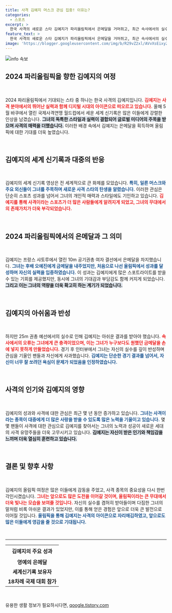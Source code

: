 ```yaml
---
title: 사격 김예지 머스크 관심 집중! 이유는?
categories:
  - 스포츠
excerpt: >
  한국 사격의 새로운 스타 김예지가 파리올림픽에서 은메달을 거머쥐고, 최근 속사에서의 실수로 많은 관심을 받았습니다. 그녀는 팬들에게 실망을 안겨드려 죄송하다며 향후 책임감을 다짐했습니다.
feature_text: >
  한국 사격의 새로운 스타 김예지가 파리올림픽에서 은메달을 거머쥐고, 최근 속사에서의 실수로 많은 관심을 받았습니다. 그녀는 팬들에게 실망을 안겨드려 죄송하다며 향후 책임감을 다짐했습니다.
image: 'https://blogger.googleusercontent.com/img/b/R29vZ2xl/AVvXsEixyZcFfHzMRdzZMjFBmAUKJYCLCGyLL1o632UiGVXcaFdKo_bkvkuCioo0uUKlGfBVcT3P84aROyZIXSBEx3Aw5nCQ3pTgDom1WDC4m8eifvWiAmWEEVb4x6G_l8C0QH225ldMjyaFvpxGEBGNO37VmDTDMHGhJPq73UglMfDca1-0aw/s1600/blogspot.png'
---
```


<p><img src="https://blogger.googleusercontent.com/img/b/R29vZ2xl/AVvXsEixyZcFfHzMRdzZMjFBmAUKJYCLCGyLL1o632UiGVXcaFdKo_bkvkuCioo0uUKlGfBVcT3P84aROyZIXSBEx3Aw5nCQ3pTgDom1WDC4m8eifvWiAmWEEVb4x6G_l8C0QH225ldMjyaFvpxGEBGNO37VmDTDMHGhJPq73UglMfDca1-0aw/s1600/blogspot.png" alt="info 속보" /></p>

<h2 data-ke-size="size26">2024 파리올림픽을 향한 김예지의 여정</h2>

<p data-ke-size="size16">&nbsp;</p>

<p data-ke-size="size16">2024 파리올림픽에서 기대되는 스타 중 하나는 한국 사격의 김예지입니다. <b><span style="color: #ee2323;">김예지는 사격 분야에서의 뛰어난 실력과 함께 디지털 시대의 아이콘으로 떠오르고 있습니다.</span></b> 올해 5월 바쿠에서 열린 국제사격연맹 월드컵에서 세운 세계 신기록은 많은 이들에게 강렬한 인상을 남겼습니다. <b><span style="background-color: #21538527;">그녀의 독특한 스타일과 실력이 결합되어 글로벌 미디어의 주목을 받으며 사격의 매력을 더했습니다.</span></b> 이러한 배경 속에서 김예지는 은메달을 획득하며 올림픽에 대한 기대를 더욱 높였습니다.</p>

<p data-ke-size="size16">&nbsp;</p>

<h2 data-ke-size="size26">김예지의 세계 신기록과 대중의 반응</h2>

<p data-ke-size="size16">&nbsp;</p>

<p data-ke-size="size16">김예지의 세계 신기록 영상은 전 세계적으로 큰 화제를 모았습니다. <b><span style="color: #1a5490;">특히, 일론 머스크와 주요 외신들이 그녀를 주목하며 새로운 사격 스타의 탄생을 알렸습니다.</span></b> 이러한 관심은 단순히 스포츠 성과를 넘어서 그녀의 개인적 매력과 스타일에도 기인하고 있습니다. <b><span style="color: #ee2323;">김예지를 통해 사격이라는 스포츠가 더 많은 사람들에게 알려지게 되었고, 그녀의 무대에서의 존재가치가 더욱 부각되었습니다.</span></b></p>

<p data-ke-size="size16">&nbsp;</p>

<h2 data-ke-size="size26">2024 파리올림픽에서의 은메달과 그 의미</h2>

<p data-ke-size="size16">&nbsp;</p>

<p data-ke-size="size16">김예지는 프랑스 샤토루에서 열린 10m 공기권총 여자 결선에서 은메달을 차지했습니다. <b><span style="color: #1a5490;">그녀는 후배 오예진에게 금메달을 내주었지만, 처음으로 나선 올림픽에서 성과를 달성하며 자신의 실력을 입증하였습니다.</span></b> 이 성과는 김예지에게 많은 스포트라이트를 받을 수 있는 기회를 제공했지만, 동시에 그녀의 기대감과 부담감도 함께 커지게 되었습니다. <b><span style="background-color: #21538527;">그리고 이는 그녀의 역량을 더욱 확고히 하는 계기가 되었습니다.</span></b></p>

<p data-ke-size="size16">&nbsp;</p>

<h2 data-ke-size="size26">김예지의 아쉬움과 반성</h2>

<p data-ke-size="size16">&nbsp;</p>

<p data-ke-size="size16">하지만 25m 권총 예선에서의 실수로 인해 김예지는 아쉬운 결과를 받아야 했습니다. <b><span style="color: #ee2323;">속사에서의 오류는 그녀에게 큰 충격이었으며, 이는 그녀가 누구보다도 원했던 금메달을 손에 넣지 못하게 만들었습니다.</span></b> 경기 후 인터뷰에서 그녀는 자신의 실수를 깊이 반성하며 관심을 기울인 팬들과 자신에게 사과했습니다. <b><span style="color: #1a5490;">김예지는 단순한 경기 결과를 넘어서, 자신이 너무 잘 쏘려던 욕심이 문제가 되었음을 인정하였습니다.</span></b></p>

<p data-ke-size="size16">&nbsp;</p>

<h2 data-ke-size="size26">사격의 인기와 김예지의 영향</h2>

<p data-ke-size="size16">&nbsp;</p>

<p data-ke-size="size16">김예지의 성과와 사격에 대한 관심은 최근 몇 년 동안 증가하고 있습니다. <b><span style="color: #1a5490;">그녀는 사격이라는 종목이 대중에게 더 많은 사랑을 받을 수 있도록 많은 노력을 기울이고 있습니다.</span></b> 몇몇 팬들이 사격에 대한 관심으로 김예지를 찾아서는 그녀의 노력과 성공이 새로운 세대의 사격 유망주들을 더욱 고무시키고 있습니다. <b><span style="background-color: #21538527;">김예지는 자신이 받은 인기와 책임감을 느끼며 더욱 열심히 훈련하고 있습니다.</span></b></p>

<p data-ke-size="size16">&nbsp;</p>

<h2 data-ke-size="size26">결론 및 향후 사항</h2>

<p data-ke-size="size16">&nbsp;</p>

<p data-ke-size="size16">김예지의 올림픽 여정은 많은 이들에게 감동을 주었고, 사격 종목의 중요성을 다시 한번 각인시켰습니다. <b><span style="color: #ee2323;">그녀는 앞으로도 많은 도전을 이어갈 것이며, 올림픽이라는 큰 무대에서 더욱 빛나는 모습을 보여줄 것입니다.</span></b> 자신의 실수를 겸허히 받아들이며 다짐한 그녀의 말처럼 비록 아쉬운 결과가 있었지만, 이를 통해 얻은 경험은 앞으로 더욱 큰 발전으로 이어질 것입니다. <b><span style="color: #1a5490;">올림픽을 통해 김예지는 사격의 아이콘으로 자리매김하였고, 앞으로도 많은 이들에게 영감을 줄 것으로 기대됩니다.</span></b></p>

<p data-ke-size="size16">&nbsp;</p>

<hr />

<table style="width: 100%; border-collapse: collapse;">
    <tr>
        <td style="text-align: center; height: 39px;"><b>김예지의 주요 성과</b></td>
    </tr>
    <tr>
        <td style="text-align: center; height: 17px;"><b>영예의 은메달</b></td>
    </tr>
    <tr>
        <td style="text-align: center; height: 17px;"><b>세계신기록 보유자</b></td>
    </tr>
    <tr>
        <td style="text-align: center; height: 17px;"><b>18차례 국제 대회 참가</b></td>
    </tr>
</table>

<p data-ke-size="size16">&nbsp;</p>
유용한 생활 정보가 필요하시다면, <a href="https://qoogle.tistory.com" rel="dofollow">qoogle.tistory.com</a>


